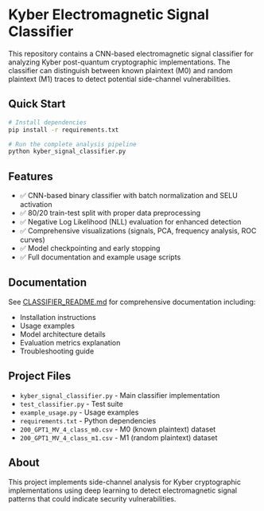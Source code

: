 # Kyber Electromagnetic Signal Classifier

This repository contains a CNN-based electromagnetic signal classifier for analyzing Kyber post-quantum cryptographic implementations. The classifier can distinguish between known plaintext (M0) and random plaintext (M1) traces to detect potential side-channel vulnerabilities.

## Quick Start

```bash
# Install dependencies
pip install -r requirements.txt

# Run the complete analysis pipeline
python kyber_signal_classifier.py
```

## Features

- ✅ CNN-based binary classifier with batch normalization and SELU activation
- ✅ 80/20 train-test split with proper data preprocessing  
- ✅ Negative Log Likelihood (NLL) evaluation for enhanced detection
- ✅ Comprehensive visualizations (signals, PCA, frequency analysis, ROC curves)
- ✅ Model checkpointing and early stopping
- ✅ Full documentation and example usage scripts

## Documentation

See [CLASSIFIER_README.md](CLASSIFIER_README.md) for comprehensive documentation including:
- Installation instructions
- Usage examples
- Model architecture details
- Evaluation metrics explanation
- Troubleshooting guide

## Project Files

- `kyber_signal_classifier.py` - Main classifier implementation
- `test_classifier.py` - Test suite
- `example_usage.py` - Usage examples  
- `requirements.txt` - Python dependencies
- `200_GPT1_MV_4_class_m0.csv` - M0 (known plaintext) dataset
- `200_GPT1_MV_4_class_m1.csv` - M1 (random plaintext) dataset

## About

This project implements side-channel analysis for Kyber cryptographic implementations using deep learning to detect electromagnetic signal patterns that could indicate security vulnerabilities.
